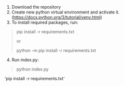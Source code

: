 1. Download the repository
2. Create new python virtual environment and activate it. (https://docs.python.org/3/tutorial/venv.html)
3. To install required packages, run:
> pip install -r requirements.txt
> 
> or
> 
> python -m pip install -r requirements.txt
4. Run index.py:
> python index.py

'pip install -r requirements.txt'
